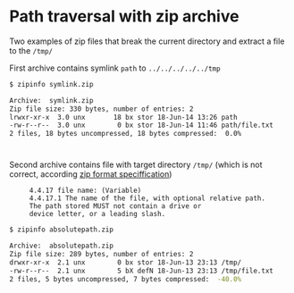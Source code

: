 # Path  traversal with zip archive

Two examples of zip files that break the current directory and extract a file to the `/tmp/`


 First archive contains symlink `path` to `../../../../../tmp`
```bash
$ zipinfo symlink.zip

Archive:  symlink.zip
Zip file size: 330 bytes, number of entries: 2
lrwxr-xr-x  3.0 unx       18 bx stor 18-Jun-14 13:26 path
-rw-r--r--  3.0 unx        0 bx stor 18-Jun-14 11:46 path/file.txt
2 files, 18 bytes uncompressed, 18 bytes compressed:  0.0%
```
#
Second archive contains file with target directory `/tmp/` (which is not correct, according [zip format speciffication](https://pkware.cachefly.net/webdocs/casestudies/APPNOTE.TXT))

  
         4.4.17 file name: (Variable)
         4.4.17.1 The name of the file, with optional relative path.
         The path stored MUST not contain a drive or
         device letter, or a leading slash. 
         
        


```bash
$ zipinfo absolutepath.zip

Archive:  absolutepath.zip
Zip file size: 289 bytes, number of entries: 2
drwxr-xr-x  2.1 unx        0 bx stor 18-Jun-13 23:13 /tmp/
-rw-r--r--  2.1 unx        5 bX defN 18-Jun-13 23:13 /tmp/file.txt
2 files, 5 bytes uncompressed, 7 bytes compressed:  -40.0%
```